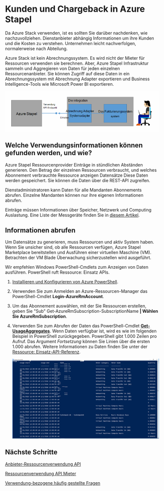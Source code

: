 <properties
    pageTitle="Kunden Abrechnung und Chargeback Azure Stack | Microsoft Azure"
    description="Informationen Sie zum Abrufen von Informationen aus Azure Stapel."
    services="azure-stack"
    documentationCenter=""
    authors="AlfredoPizzirani"
    manager="byronr"
    editor=""/>

<tags
    ms.service="azure-stack"
    ms.workload="na"
    ms.tgt_pltfrm="na"
    ms.devlang="na"
    ms.topic="article"
    ms.date="10/18/2016"
    ms.author="alfredop"/>

# <a name="customer-billing-and-chargeback-in-azure-stack"></a>Kunden und Chargeback in Azure Stapel

Da Azure Stack verwenden, ist es sollten Sie darüber nachdenken, wie nachzuvollziehen. Dienstanbieter abhängig Informationen um ihre Kunden und die Kosten zu verstehen.
Unternehmen leicht nachverfolgen, normalerweise nach Abteilung.

Azure Stack ist kein Abrechnungssystem. Es wird nicht der Mieter für Ressourcen verwenden sie berechnen. Aber, Azure Stapel Infrastruktur sammeln und Aggregieren von Daten für jeden einzelnen Ressourcenanbieter. Sie können Zugriff auf diese Daten in ein Abrechnungssystem mit Abrechnung Adapter exportieren und Business Intelligence-Tools wie Microsoft Power BI exportieren.

![Konzeptmodell Abrechnung Adapter eine Abrechnung Azure Stapel mit Anwendung](media/azure-stack-billing-and-chargeback/image1.png)

## <a name="what-usage-information-can-i-find-and-how"></a>Welche Verwendungsinformationen können gefunden werden, und wie?

Azure Stapel Ressourcenprovider Einträge in stündlichen Abständen generieren. Den Betrag der einzelnen Ressourcen verbraucht, und welches Abonnement verbrauchte Ressource anzeigen Datensätze Diese Daten werden gespeichert. Sie können die Daten über die REST-API zugreifen.

Dienstadministratoren kann Daten für alle Mandanten Abonnements abrufen. Einzelne Mandanten können nur ihre eigenen Informationen abrufen.

Einträge müssen Informationen über Speicher, Netzwerk und Computing Auslastung. Eine Liste der Messgeräte finden Sie in [diesem Artikel](azure-stack-usage-related-faq.md).

## <a name="retrieve-usage-information"></a>Informationen abrufen

Um Datensätze zu generieren, muss Ressourcen und aktiv System haben. Wenn Sie unsicher sind, ob alle Ressourcen verfügen, Azure Stapel Marketplace bereitstellen und Ausführen einer virtuellen Maschine (VM). Betrachten der VM Blade Überwachung sicherzustellen wird ausgeführt.

Wir empfehlen Windows PowerShell-Cmdlets zum Anzeigen von Daten ausführen.
PowerShell ruft Ressource: Einsatz APIs.

1.  [Installieren und Konfigurieren von Azure PowerShell](https://azure.microsoft.com/en-us/documentation/articles/powershell-install-configure/).

2.  Verwenden Sie zum Anmelden an Azure-Ressourcen-Manager das PowerShell-Cmdlet **Login-AzureRmAccount**.

3.  Um das Abonnement auswählen, mit der Sie Ressourcen erstellen, geben Sie "Sub" Get-AzureRmSubscription-SubscriptionName **| Wählen Sie AzureRmSubscription**.

4.  Verwenden Sie zum Abrufen der Daten das PowerShell-Cmdlet [**Get-UsageAggregates**](https://msdn.microsoft.com/en-us/library/mt619285.aspx).
    Wenn Daten verfügbar ist, wird es wie im folgenden Beispiel in PowerShell zurückgegeben. PowerShell gibt 1.000 Zeilen pro Aufruf.
    Das Argument *Fortsetzung* können Sie Linien über die ersten 1.000 abrufen. Weitere Informationen zu Daten finden Sie unter der [Ressource: Einsatz-API-Referenz](azure-stack-provider-resource-api.md).

    ![](media/azure-stack-billing-and-chargeback/image2.png)

## <a name="next-steps"></a>Nächste Schritte

[Anbieter-Ressourcenverwendung API](azure-stack-provider-resource-api.md)

[Ressourcenverwendung API Mieter](azure-stack-tenant-resource-usage-api.md)

[Verwendung-bezogene häufig gestellte Fragen](azure-stack-usage-related-faq.md)
